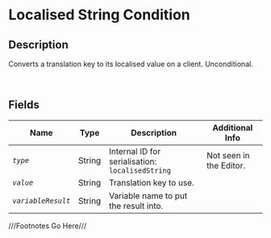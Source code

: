 Localised String Condition
============= 

## Description

Converts a translation key to its localised value on a client. Unconditional.

<br />

## Fields

| Name     | Type   | Description | Additional Info |
| -------- | ------ | ----------- | --------------- |
| *`type`* | String |      Internal ID for serialisation: `localisedString`       |         Not seen in the Editor.        |
| *`value`* | String |      Translation key to use.       |                 |
| *`variableResult`* | String |      Variable name to put the result into.       |                 |

///Footnotes Go Here///

[^-1]: Fields in *italics* are required for the Object to be valid.  
